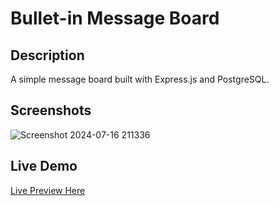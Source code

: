 # Bullet-in Message Board

## Description
  A simple message board built with Express.js and PostgreSQL.

## Screenshots
![Screenshot 2024-07-16 211336](https://github.com/user-attachments/assets/b875dde9-5be5-45d9-945c-8bb65ae5a869)

## Live Demo
[Live Preview Here](https://bullet-in-board.onrender.com/)


